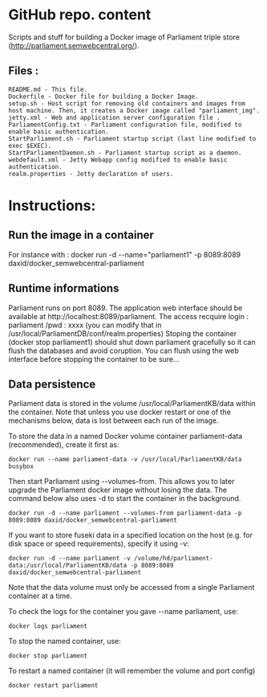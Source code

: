 # GitHub repo. content

Scripts and stuff for building a Docker image of Parliament triple store (http://parliament.semwebcentral.org/).


## Files :

	README.md - This file.
	Dockerfile - Docker file for building a Docker Image.
	setup.sh - Host script for removing old containers and images from host machine. Then, it creates a Docker image called "parliament_img".
	jetty.xml - Web and application server configuration file .
	ParliamentConfig.txt - Parliament configuration file, modified to enable basic authentication.
	StartParliament.sh - Parliament startup script (last line modified to exec $EXEC).
	StartParliamentDaemon.sh - Parliament startup script as a daemon.
	webdefault.xml - Jetty Webapp config modified to enable basic authentication.
	realm.properties - Jetty declaration of users.


# Instructions:

## Run the image in a container
For instance with :
docker run -d --name="parliament1" -p 8089:8089 daxid/docker_semwebcentral-parliament

 
## Runtime informations

Parliament runs on port 8089. 
The application web interface should be available at http://localhost:8089/parliament.
The access recquire login : parliament /pwd : xxxx  (you can modify that in /usr/local/ParliamentDB/conf/realm.properties)
Stoping the container (docker stop parliament1) should shut down parliament gracefully so it can flush the databases and avoid coruption. You can  flush using the web interface before stopping the container to be sure... 

## Data persistence

Parliament data is stored in the volume /usr/local/ParliamentKB/data within the container.
Note that unless you use docker restart or one of the mechanisms below, data
is lost between each run of the image.

To store the data in a named Docker volume container parliament-data
(recommended), create it first as:

```docker run --name parliament-data -v /usr/local/ParliamentKB/data busybox```

Then start Parliament using --volumes-from. This allows you to later upgrade the
Parliament docker image without losing the data. The command below also uses
-d to start the container in the background.

```docker run -d --name parliament --volumes-from parliament-data -p 8089:8089 daxid/docker_semwebcentral-parliament```


If you want to store fuseki data in a specified location on the host (e.g. for
disk space or speed requirements), specify it using -v:

```docker run -d --name parliament -v /volume/hd/parliament-data:/usr/local/ParliamentKB/data -p 8089:8089 daxid/docker_semwebcentral-parliament```

Note that the data volume must only be accessed from a single Parliament container at a time.

To check the logs for the container you gave --name parliament, use:

```docker logs parliament```

To stop the named container, use:

```docker stop parliament```

To restart a named container (it will remember the volume and port config)

```docker restart parliament```
